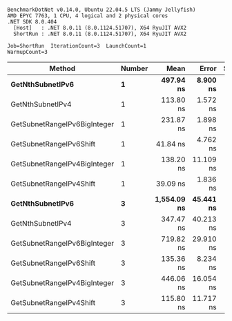 ```

BenchmarkDotNet v0.14.0, Ubuntu 22.04.5 LTS (Jammy Jellyfish)
AMD EPYC 7763, 1 CPU, 4 logical and 2 physical cores
.NET SDK 8.0.404
  [Host]   : .NET 8.0.11 (8.0.1124.51707), X64 RyuJIT AVX2
  ShortRun : .NET 8.0.11 (8.0.1124.51707), X64 RyuJIT AVX2

Job=ShortRun  IterationCount=3  LaunchCount=1  
WarmupCount=3  

```
| Method                       | Number | Mean        | Error     | StdDev   | Min         | Max         | Gen0   | Allocated |
|----------------------------- |------- |------------:|----------:|---------:|------------:|------------:|-------:|----------:|
| **GetNthSubnetIPv6**             | **1**      |   **497.94 ns** |  **8.900 ns** | **0.488 ns** |   **497.50 ns** |   **498.46 ns** | **0.0076** |     **696 B** |
| GetNthSubnetIPv4             | 1      |   113.80 ns |  1.572 ns | 0.086 ns |   113.71 ns |   113.87 ns | 0.0019 |     160 B |
| GetSubnetRangeIPv6BigInteger | 1      |   231.87 ns |  1.898 ns | 0.104 ns |   231.79 ns |   231.99 ns | 0.0050 |     432 B |
| GetSubnetRangeIPv6Shift      | 1      |    41.84 ns |  4.762 ns | 0.261 ns |    41.57 ns |    42.09 ns | 0.0019 |     160 B |
| GetSubnetRangeIPv4BigInteger | 1      |   138.20 ns | 11.109 ns | 0.609 ns |   137.58 ns |   138.80 ns | 0.0024 |     208 B |
| GetSubnetRangeIPv4Shift      | 1      |    39.09 ns |  1.836 ns | 0.101 ns |    39.01 ns |    39.20 ns | 0.0021 |     176 B |
| **GetNthSubnetIPv6**             | **3**      | **1,554.09 ns** | **45.441 ns** | **2.491 ns** | **1,551.44 ns** | **1,556.38 ns** | **0.0248** |    **2168 B** |
| GetNthSubnetIPv4             | 3      |   347.47 ns | 40.213 ns | 2.204 ns |   345.22 ns |   349.62 ns | 0.0057 |     480 B |
| GetSubnetRangeIPv6BigInteger | 3      |   719.82 ns | 29.910 ns | 1.639 ns |   717.93 ns |   720.83 ns | 0.0153 |    1296 B |
| GetSubnetRangeIPv6Shift      | 3      |   135.36 ns |  8.234 ns | 0.451 ns |   134.90 ns |   135.80 ns | 0.0057 |     480 B |
| GetSubnetRangeIPv4BigInteger | 3      |   446.06 ns | 16.054 ns | 0.880 ns |   445.22 ns |   446.98 ns | 0.0072 |     624 B |
| GetSubnetRangeIPv4Shift      | 3      |   115.80 ns | 11.717 ns | 0.642 ns |   115.06 ns |   116.18 ns | 0.0062 |     528 B |

